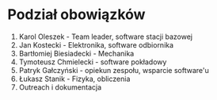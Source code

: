 # Podział obowiązków
1. Karol Oleszek - Team leader, software stacji bazowej
2. Jan Kostecki - Elektronika, software odbiornika
3. Bartłomiej Biesiadecki - Mechanika
4. Tymoteusz Chmielecki - software pokładowy
5. Patryk Gałczyński - opiekun zespołu, wsparcie software'u
6. Łukasz Stanik - Fizyka, obliczenia
7. Outreach i dokumentacja

